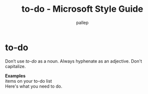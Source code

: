 ﻿---
title: to-do - Microsoft Style Guide
author: pallep
ms.author: pallep
ms.date: 1/19/2018
ms.topic: article
ms.prod: non-product-specific
---

# to-do

Don’t use *to-do* as a noun. Always hyphenate as an adjective. Don't capitalize.

**Examples**  
items on your to-do list  
Here's what you need to do.  
